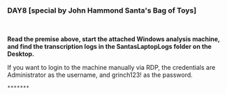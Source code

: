 <h3 align="left">DAY8 [special by John Hammond Santa's Bag of Toys]
</h3>
<br>
<b><p align="left">Read the premise above, start the attached Windows analysis machine, and find the transcription logs in the SantasLaptopLogs folder on the Desktop.<p></b>
<p>If you want to login to the machine manually via RDP, the credentials are Administrator as the username, and grinch123! as the password.</p>
  
```
*******
```
<br>
